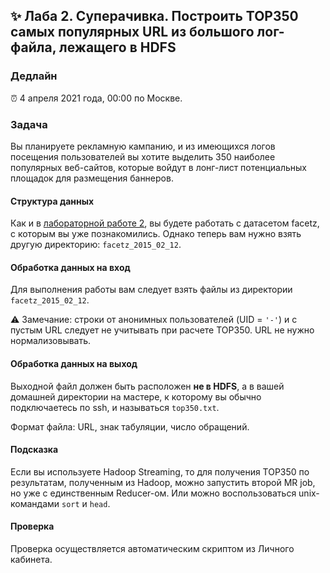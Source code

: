 ## ✨ Лаба 2. Суперачивка. Построить TOP350 самых популярных URL из большого лог-файла, лежащего в HDFS

### Дедлайн

⏰ 4 апреля 2021 года, 00:00 по Москве.

### Задача

Вы планируете рекламную кампанию, и из имеющихся логов посещения пользователей вы хотите выделить 350 наиболее популярных веб-сайтов, которые войдут в лонг-лист потенциальных площадок для размещения баннеров.

#### Структура данных

Как и в [лабораторной работе 2](./lab02.md), вы будете работать с датасетом facetz, с которым вы уже познакомились. Однако теперь вам нужно взять другую директорию: `facetz_2015_02_12`.

#### Обработка данных на вход

Для выполнения работы вам следует взять файлы из директории `facetz_2015_02_12`.

⚠️ Замечание: строки от анонимных пользователей (UID = `'-'`) и с пустым URL следует не учитывать при расчете TOP350. URL не нужно нормализовывать.

#### Обработка данных на выход

Выходной файл должен быть расположен **не в HDFS**, а в вашей домашней директории на мастере, к которому вы обычно подключаетесь по ssh, и называться `top350.txt`.

Формат файла: URL, знак табуляции, число обращений.

#### Подсказка

Если вы используете Hadoop Streaming, то для получения TOP350 по результатам, полученным из Hadoop, можно запустить второй MR job, но уже с единственным Reducer-ом. Или можно воспользоваться unix-командами `sort` и `head`.

#### Проверка

Проверка осуществляется автоматическим скриптом из Личного кабинета.
